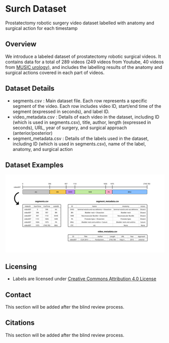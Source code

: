 # Surch Dataset
Prostatectomy robotic surgery video dataset labelled with anatomy and surgical action for each timestamp

## Overview
We introduce a labeled dataset of prostatectomy robotic surgical videos. It contains data for a total of 289 videos (249 videos from Youtube, 40 videos from [MUSIC urology](https://www.musicurologyvideo.com/)), and includes the labelling results of the anatomy and surgical actions covered in each part of videos.

## Dataset Details
- segments.csv : Main dataset file. Each row represents a specific segment of the video. Each row includes video ID, start/end time of the segment (expressed in seconds), and label ID.
- video_metadata.csv : Details of each video in the dataset, including ID (which is used in segments.csv), title, author, length (expressed in seconds), URL, year of surgery, and surgical approach (anterior/posterior)
- segment_metadata.csv : Details of the labels used in the dataset, including ID (which is used in segments.csv), name of the label, anatomy, and surgical action

## Dataset Examples
![example image](https://github.com/CheddarChoi/surch-dataset/blob/main/dataset_preview.png?raw=true)

## Licensing
* Labels are licensed under [Creative Commons Attribution 4.0 License](https://creativecommons.org/licenses/by/4.0/legalcode)

## Contact
This section will be added after the blind review process.

## Citations
This section will be added after the blind review process.
